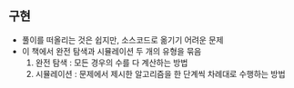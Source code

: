 ## 구현 
- 풀이를 떠올리는 것은 쉽지만, 소스코드로 옮기기 어려운 문제
- 이 책에서 완전 탐색과 시뮬레이션 두 개의 유형을 묶음
  1. 완전 탐색 : 모든 경우의 수를 다 계산하는 방법
  2. 시뮬레이션 : 문제에서 제시한 알고리즘을 한 단계씩 차례대로 수행하는 방법